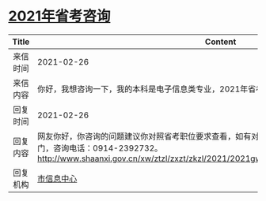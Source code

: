 # <a href="http://www.shangluo.gov.cn/zmhd/ldxxxx.jsp?urltype=leadermail.LeaderMailContentUrl&wbtreeid=1112&leadermailid=6969">2021年省考咨询</a>
| Title |                                                                         Content                                                                         |
|:-----:|---------------------------------------------------------------------------------------------------------------------------------------------------------|
| 来信时间  | 2021-02-26                                                                                                                                              |
| 来信内容  | 你好，我想咨询一下，我的本科是电子信息类专业，2021年省考商洛市是否有职位可以报考？                                                                                                             |
| 回复时间  | 2021-02-26                                                                                                                                              |
| 回复内容  | 网友你好，你咨询的问题建议你对照省考职位要求查看，如有对考试相关问题，请咨询职位资格审查部门，咨询电话：0914-2392732。http://www.shaanxi.gov.cn/xw/ztzl/zxzt/zkzl/2021/2021gwy/202102/t20210222_2153923.html |
| 回复机构  | <a href="../../category/agencies/市信息中心.md">市信息中心</a>                                                                                                    |
